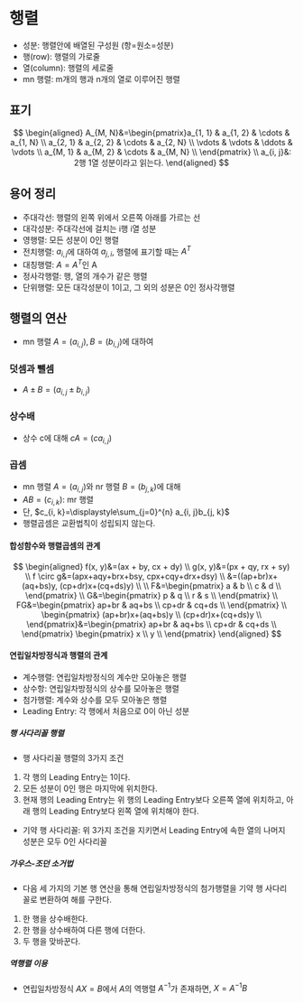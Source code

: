# 행렬
- 성분: 행렬안에 배열된 구성원 (항=원소=성분)
- 행(row): 행렬의 가로줄
- 열(column): 행렬의 세로줄
- mn 행렬: m개의 행과 n개의 열로 이루어진 행렬
## 표기
$$
\begin{aligned}
A_{M, N}&=\begin{pmatrix}a_{1, 1} & a_{1, 2} & \cdots & a_{1, N} \\
a_{2, 1} & a_{2, 2} & \cdots & a_{2, N} \\
\vdots & \vdots & \ddots & \vdots \\
a_{M, 1} & a_{M, 2} & \cdots & a_{M, N} \\
\end{pmatrix} \\
a_{i, j}&: 2행 1열 성분이라고 읽는다.
\end{aligned}
$$
## 용어 정리
- 주대각선: 행렬의 왼쪽 위에서 오른쪽 아래를 가르는 선
- 대각성분: 주대각선에 걸치는 i행 i열 성분
- 영행렬: 모든 성분이 0인 행렬
- 전치행렬: $a_{i, j}$에 대하여 $a_{j, i}$, 행렬에 표기할 때는 $A^T$
- 대칭행렬: $A=A^T$인 A
- 정사각행렬: 행, 열의 개수가 같은 행렬
- 단위행렬: 모든 대각성분이 1이고, 그 외의 성분은 0인 정사각행렬
## 행렬의 연산
- mn 행렬 $A=(a_{i, j}), B=(b_{i, j})$에 대하여
### 덧셈과 뺄셈
- $A \pm B = (a_{i, j} \pm b_{i, j})$
### 상수배
- 상수 c에 대해 $cA = (ca_{i, j})$
### 곱셈
- mn 행렬 $A=(a_{i, j})$와 nr 행렬 $B=(b_{j, k})$에 대해
- $AB=(c_{i, k})$: mr 행렬
- 단, $c_{i, k}=\displaystyle\sum_{j=0}^{n} a_{i, j}b_{j, k}$
- 행렬곱셈은 교환법칙이 성립되지 않는다.
#### 합성함수와 행렬곱셈의 관계
$$
\begin{aligned}
f(x, y)&=(ax + by, cx + dy) \\
g(x, y)&=(px + qy, rx + sy) \\
f \circ g&=(apx+aqy+brx+bsy, cpx+cqy+drx+dsy) \\
&=((ap+br)x+(aq+bs)y, (cp+dr)x+(cq+ds)y) \\
\\
F&=\begin{pmatrix} a & b \\
c & d \\
\end{pmatrix} \\
G&=\begin{pmatrix} p & q \\
r & s \\
\end{pmatrix} \\
FG&=\begin{pmatrix} ap+br & aq+bs \\
cp+dr & cq+ds \\
\end{pmatrix} \\
\begin{pmatrix} (ap+br)x+(aq+bs)y \\
(cp+dr)x+(cq+ds)y \\
\end{pmatrix}&=\begin{pmatrix} ap+br & aq+bs \\
cp+dr & cq+ds \\
\end{pmatrix} \begin{pmatrix} x \\
y \\
\end{pmatrix}
\end{aligned}
$$
#### 연립일차방정식과 행렬의 관계
- 계수행렬: 연립일차방정식의 계수만 모아놓은 행렬 
- 상수항: 연립일차방정식의 상수를 모아놓은 행렬
- 첨가행렬: 계수와 상수를 모두 모아놓은 행렬
- Leading Entry: 각 행에서 처음으로 0이 아닌 성분
##### 행 사다리꼴 행렬
- 행 사다리꼴 행렬의 3가지 조건
1. 각 행의 Leading Entry는 1이다.
2. 모든 성분이 0인 행은 마지막에 위치한다.
3. 현재 행의 Leading Entry는 위 행의 Leading Entry보다 오른쪽 열에 위치하고, 아래 행의 Leading Entry보다 왼쪽 열에 위치해야 한다.
- 기약 행 사다리꼴: 위 3가지 조건을 지키면서 Leading Entry에 속한 열의 나머지 성분은 모두 0인 사다리꼴
##### 가우스-조던 소거법
- 다음 세 가지의 기본 행 연산을 통해 연립일차방정식의 첨가행렬을 기약 행 사다리꼴로 변환하여 해를 구한다.
1. 한 행을 상수배한다.
2. 한 행을 상수배하여 다른 행에 더한다.
3. 두 행을 맞바꾼다.
##### 역행렬 이용
- 연립일차방정식 $AX=B$에서 $A$의 역행렬 $A^{-1}$가 존재하면, $X=A^{-1}B$